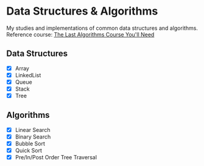 # Data Structures & Algorithms

My studies and implementations of common data structures and algorithms.  
Reference course: [The Last Algorithms Course You'll Need](https://frontendmasters.com/courses/algorithms)


## Data Structures

- [x] Array  
- [x] LinkedList  
- [x] Queue  
- [x] Stack
- [x] Tree

## Algorithms

- [x] Linear Search  
- [x] Binary Search  
- [x] Bubble Sort  
- [x] Quick Sort  
- [x] Pre/In/Post Order Tree Traversal